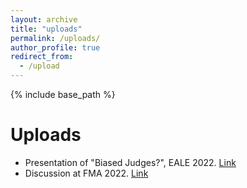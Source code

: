 ```yaml
---
layout: archive
title: "uploads"
permalink: /uploads/
author_profile: true
redirect_from:
  - /upload
---
```


{% include base_path %}

Uploads
======
* Presentation of "Biased Judges?", EALE 2022. [Link](https://d0nghyunkang.github.io/files/JudgeBias_Slides_short_20220913_EALE2022_20mins.pdf)
* Discussion at FMA 2022. [Link](https://d0nghyunkang.github.io/files/fma_discussion.pdf)
